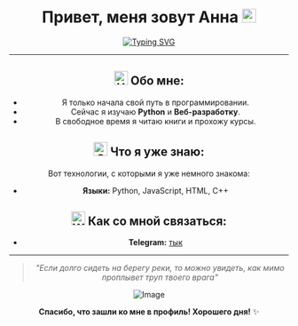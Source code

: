

<h1
  align="center">Привет, меня зовут Aннa 
<img src="https://raw.githubusercontent.com/Tarikul-Islam-Anik/Animated-Fluent-Emojis/master/Emojis/Travel%20and%20places/Fire.png" alt="Fire" width="25" height="25" />
</h1>
<div align="center">
  
[![Typing SVG](https://readme-typing-svg.demolab.com?font=Fira+Code&weight=600&size=26&duration=4000&pause=1000&color=cf5600&center=true&vCenter=true&width=600&height=60&lines=Начинающий+IT-специалист+из+Москвы;Открыта+к+новым+возможностям!;Мяу)](https://git.io/typing-svg)

---

## <img src="https://raw.githubusercontent.com/Tarikul-Islam-Anik/Animated-Fluent-Emojis/master/Emojis/Animals/Unicorn.png" alt="Unicorn" width="25" height="25" /> Обо мне:

- Я только начала свой путь в программировании.
- Сейчас я изучаю **Python** и **Веб-разработку**.
- В свободное время я читаю книги и прохожу курсы.

## <img src="https://raw.githubusercontent.com/Tarikul-Islam-Anik/Animated-Fluent-Emojis/master/Emojis/Animals/Sauropod.png" alt="Sauropod" width="25" height="25" /> Что я уже знаю:

Вот технологии, с которыми я уже немного знакома:

- **Языки:** Python, JavaScript, HTML, C++

## <img src="https://raw.githubusercontent.com/Tarikul-Islam-Anik/Animated-Fluent-Emojis/master/Emojis/Animals/Whale.png" alt="Whale" width="25" height="25" /> Как со мной связаться:

- **Telegram:** [тык](https://web.telegram.org/a/)

---

> *"Если долго сидеть на берегу реки, то можно увидеть, как мимо проплывет труп твоего врага"* 

![Image](https://github.com/user-attachments/assets/542643dd-4a75-409f-8b84-2da088297a94)

**Спасибо, что зашли ко мне в профиль! Хорошего дня!** ✨

